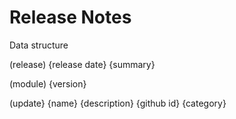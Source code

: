 # Release Notes


Data structure

(release)
{release date}
{summary}

(module)
{version}

(update}
{name}
{description}
{github id}
{category}

